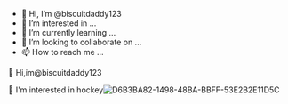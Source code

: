 - 👋 Hi, I’m @biscuitdaddy123
- 👀 I’m interested in ...
- 🌱 I’m currently learning ...
- 💞️ I’m looking to collaborate on ...
- 📫 How to reach me ...

<!---
biscuitdaddy123/biscuitdaddy123 is a ✨ special ✨ repository because its `README.md` (this file) appears on your GitHub profile.
You can click the Preview link to take a look at your changes.
--->👋 Hi,im@biscuitdaddy123
👀 I'm interested in hockey![D6B3BA82-1498-48BA-BBFF-53E2B2E11D5C](https://user-images.githubusercontent.com/104802971/166345180-6135d380-1fbb-4b63-82cc-9f70d03e1abb.jpeg)

